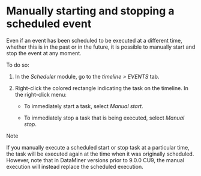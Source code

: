 # Manually starting and stopping a scheduled event

Even if an event has been scheduled to be executed at a different time, whether this is in the past or in the future, it is possible to manually start and stop the event at any moment.

To do so:

1. In the *Scheduler* module, go to the *timeline \> EVENTS* tab.

2. Right-click the colored rectangle indicating the task on the timeline. In the right-click menu:

    - To immediately start a task, select *Manual start*.

    - To immediately stop a task that is being executed, select *Manual stop*.

> [!NOTE]
> If you manually execute a scheduled start or stop task at a particular time, the task will be executed again at the time when it was originally scheduled. However, note that in DataMiner versions prior to 9.0.0 CU9, the manual execution will instead replace the scheduled execution.
>
